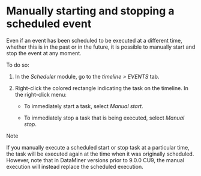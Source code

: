 # Manually starting and stopping a scheduled event

Even if an event has been scheduled to be executed at a different time, whether this is in the past or in the future, it is possible to manually start and stop the event at any moment.

To do so:

1. In the *Scheduler* module, go to the *timeline \> EVENTS* tab.

2. Right-click the colored rectangle indicating the task on the timeline. In the right-click menu:

    - To immediately start a task, select *Manual start*.

    - To immediately stop a task that is being executed, select *Manual stop*.

> [!NOTE]
> If you manually execute a scheduled start or stop task at a particular time, the task will be executed again at the time when it was originally scheduled. However, note that in DataMiner versions prior to 9.0.0 CU9, the manual execution will instead replace the scheduled execution.
>
